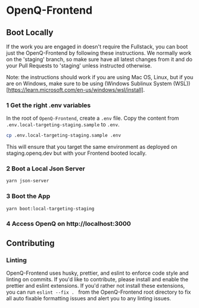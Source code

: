 # OpenQ-Frontend 
 
## Boot Locally

If the work you are engaged in doesn't require the Fullstack, you can boot just the OpenQ-Frontend by following these instructions. We normally work on the 'staging' branch, so make sure have all latest changes from it and do your Pull Requests to 'staging' unless instructed otherwise.

Note: the instructions should work if you are using Mac OS, Linux, but if you are on Windows, make sure to be using (Windows Sublinux System (WSL))[https://learn.microsoft.com/en-us/windows/wsl/install]. 

### 1 Get the right .env variables

In the root of `OpenQ-Frontend`, create a `.env` file.
Copy the content from `.env.local-targeting-staging.sample` to `.env`.

```bash
cp .env.local-targeting-staging.sample .env
```

This will ensure that you target the same environment as deployed on staging.openq.dev but with your Frontend booted locally.

### 2 Boot a Local Json Server

```bash
yarn json-server
```

### 3 Boot the App

```bash
yarn boot:local-targeting-staging
```

### 4 Access OpenQ on http://localhost:3000

## Contributing

### Linting

OpenQ-Frontend uses husky, prettier, and eslint to enforce code style and linting on commits. If you'd like to contribute, please install and enable the prettier and eslint extensions. If you'd rather not install these extensions, you can run `eslint --fix . ` from the OpenQ-Frontend root directory to fix all auto fixable formatting issues and alert you to any linting issues.

